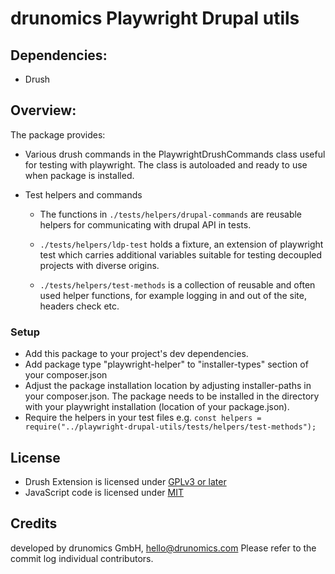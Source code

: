 # drunomics Playwright Drupal utils

## Dependencies:

- Drush

## Overview:

The package provides:

* Various drush commands in the PlaywrightDrushCommands class useful for testing with playwright. The class is autoloaded and ready to use when package is installed.

* Test helpers and commands

  * The functions in `./tests/helpers/drupal-commands` are reusable helpers for communicating with drupal API in tests.

  * `./tests/helpers/ldp-test` holds a fixture, an extension of playwright test which carries additional variables suitable for testing decoupled projects with diverse origins.

  * `./tests/helpers/test-methods` is a collection of reusable and often used helper functions, for example logging in and out of the site, headers check etc.

### Setup

* Add this package to your project's dev dependencies.
* Add package type "playwright-helper" to "installer-types" section of your composer.json
* Adjust the package installation location by adjusting installer-paths in your composer.json. The package needs to be installed in the directory with your playwright installation (location of your package.json). 
* Require the helpers in your test files e.g. `const helpers = require("../playwright-drupal-utils/tests/helpers/test-methods");`


## License

* Drush Extension is licensed under [GPLv3 or later](src/LICENSE)
* JavaScript code is licensed under [MIT](tests/LICENSE)

## Credits
 
  developed by drunomics GmbH, hello@drunomics.com
  Please refer to the commit log individual contributors.  
